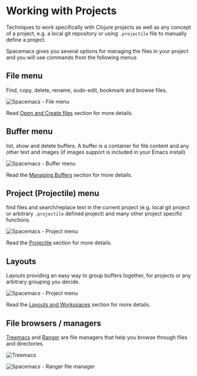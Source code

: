 # Working with Projects

Techniques to work specifically with Clojure projects as well as any concept of a project, e.g. a local git repository or using `.projectile` file to manually define a project.

Spacemacs gives you several options for managing the files in your project and you will use commands from the following menus


## File menu

Find, copy, delete, rename, sudo-edit, bookmark and browse files.

![Spacemacs - File menu](https://raw.githubusercontent.com/practicalli/graphic-design/live/editors/spacemacs/screenshots/spacemacs-file-menu.png)

Read [Open and Create files](open-and-create-files.md) section for more details.


## Buffer menu

list, show and delete buffers.  A buffer is a container for file content and any other text and images (if images support is included in your Emacs install)

![Spacemacs - Buffer menu](https://raw.githubusercontent.com/practicalli/graphic-design/live/editors/spacemacs/screenshots/spacemacs-buffer-menu.png)

Read the [Managing Buffers](managing-buffers.md) section for more details.


## Project (Projectile) menu

find files and search/replace text in the current project (e.g. local git project or arbitrary `.projectile` defined project) and many other project specific functions.

![Spacemacs - Project menu](https://raw.githubusercontent.com/practicalli/graphic-design/live/editors/spacemacs/screenshots/spacemacs-project-menu.png)

Read the [Projectile](projectile.md) section for more details.


## Layouts

Layouts providing an easy way to group buffers together, for projects or any arbitrary grouping you decide.

![Spacemacs - Project menu](https://raw.githubusercontent.com/practicalli/graphic-design/live/editors/spacemacs/screenshots/spacemacs-layouts-help.png)

Read the [Layouts and Workspaces](layouts.md) section for more details.


## File browsers / managers

[Treemacs](treemacs.md) and [Ranger](ranger.md) are file managers that help you browse through files and directories.

![Treemacs](https://raw.githubusercontent.com/practicalli/graphic-design/live/editors/spacemacs/screenshots/spacemacs-treemacs-project-example.png)

![Spacemacs - Ranger file manager](https://raw.githubusercontent.com/practicalli/graphic-design/live/editors/spacemacs/screenshots/spacemacs-ranger-example-book.png)
